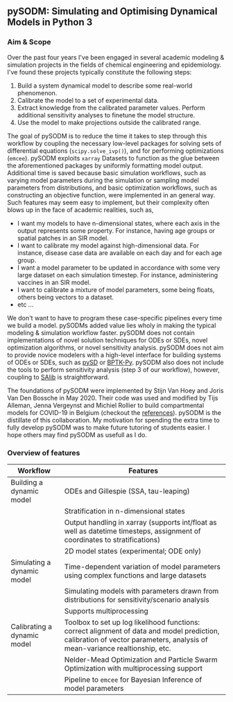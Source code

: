 ## pySODM: Simulating and Optimising Dynamical Models in Python 3

### Aim & Scope

Over the past four years I've been engaged in several academic modeling & simulation projects in the fields of chemical engineering and epidemiology. I've found these projects typically constitute the following steps:

1. Build a system dynamical model to describe some real-world phenomenon.
2. Calibrate the model to a set of experimental data.
3. Extract knowledge from the calibrated parameter values. Perform additional sensitivity analyses to finetune the model structure.
4. Use the model to make projections outside the calibrated range.

The goal of pySODM is to reduce the time it takes to step through this workflow by coupling the necessary low-level packages for solving sets of differential equations (`scipy.solve_ivp()`), and for performing optimizations (`emcee`). pySODM exploits `xarray` Datasets to function as the glue between the aforementioned packages by uniformly formatting model output. Additional time is saved because basic simulation workflows, such as varying model parameters during the simulation or sampling model parameters from distributions, and basic optimization workflows, such as constructing an objective function, were implemented in an general way. Such features may seem easy to implement, but their complexity often blows up in the face of academic realities, such as,
- I want my models to have n-dimensional states, where each axis in the output represents some property. For instance, having age groups or spatial patches in an SIR model.
- I want to calibrate my model against high-dimensional data. For instance, disease case data are available on each day and for each age group.
- I want a model parameter to be updated in accordance with some very large dataset on each simulation timestep. For instance, administering vaccines in an SIR model.
- I want to calibrate a mixture of model parameters, some being floats, others being vectors to a dataset.
- etc ...

We don't want to have to program these case-specific pipelines every time we build a model. pySODMs added value lies wholy in making the typical modeling & simulation workflow faster. pySODM does not contain implementations of novel solution techniques for ODEs or SDEs, novel optimization algorithms, or novel sensitivity analysis. pySODM does not aim to provide novice modelers with a high-level interface for building systems of ODEs or SDEs, such as [pySD](https://pysd.readthedocs.io/en/master/) or [BPTK-Py](https://bptk.transentis.com/en/latest/). pySODM also does not include the tools to perform sensitivity analysis (step 3 of our workflow), however, coupling to [SAlib](https://salib.readthedocs.io/en/latest/) is straightforward.

The foundations of pySODM were implemented by Stijn Van Hoey and Joris Van Den Bossche in May 2020. Their code was used and modified by Tijs Alleman, Jenna Vergeynst and Michiel Rollier to build compartmental models for COVID-19 in Belgium (checkout the [references](references.md)). pySODM is the distillate of this collaboration. My motivation for spending the extra time to fully develop pySODM was to make future tutoring of students easier. I hope others may find pySODM as usefull as I do.  

### Overview of features

| Workflow                     | Features                                                                                                                        |
|------------------------------|---------------------------------------------------------------------------------------------------------------------------------|
| Building a dynamic model     | ODEs and Gillespie (SSA, tau-leaping)                                                                                           |
|                              | Stratification in n-dimensional states                                                                                          |
|                              | Output handling in xarray (supports int/float as well as datetime timesteps, assignment of coordinates to stratifications)      |
|                              | 2D model states (experimental; ODE only)                                                                                        |
| Simulating a dynamic model   | Time-dependent variation of model parameters using complex functions and large datasets                                         |
|                              | Simulating models with parameters drawn from distributions for sensitivity/scenario analysis                                    |
|                              | Supports multiprocessing                                                                                                        |
| Calibrating a dynamic model  | Toolbox to set up log likelihood functions: correct alignment of data and model prediction, calibration of vector parameters, analysis of mean-variance realtionship, etc.    |
|                              | Nelder-Mead Optimization and Particle Swarm Optimization with multiprocessing support                                           |
|                              | Pipeline to `emcee` for Bayesian Inference of model parameters                                                                  |